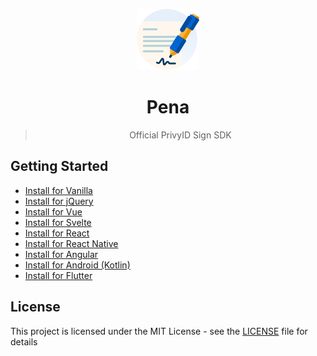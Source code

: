 <div align="center">

![Logo Pena](/assets/logo-pena.svg)

# Pena

> Official PrivyID Sign SDK

</div>

## Getting Started

- [Install for Vanilla][vanilla]
- [Install for jQuery][jquery]
- [Install for Vue][vue]
- [Install for Svelte][svelte]
- [Install for React][react]
- [Install for React Native][react-native]
- [Install for Angular][angular]
- [Install for Android (Kotlin)][android]
- [Install for Flutter][flutter]

## License

This project is licensed under the MIT License - see the [LICENSE](/LICENSE) file for details

[vanilla]: /packages/pena/README.md
[jquery]: /packages/pena-jquery/README.md
[vue]: /packages/pena-vue/README.md
[svelte]: /packages/pena-svelte/README.md
[react]: /packages/pena-react/README.md
[react-native]: /packages/pena-react-native/README.md
[angular]: /packages/pena-angular/projects/lib/README.md
[android]: https://github.com/privy-open-source/pena-android
[flutter]: https://github.com/privy-open-source/pena-flutter
